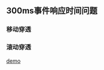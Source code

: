 ## 300ms事件响应时间问题

### 移动穿透

### 滚动穿透

[demo](http://htmlpreview.github.com/?https://github.com/yhtml5/yhtml5-tutorial/blob/master/web/css/modal/index.html)
